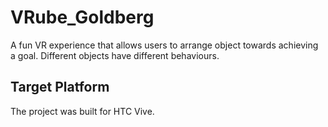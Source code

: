 # VRube_Goldberg
A fun VR experience that allows users to arrange object towards achieving a goal. Different objects have different behaviours.

## Target Platform
The project was built for HTC Vive.